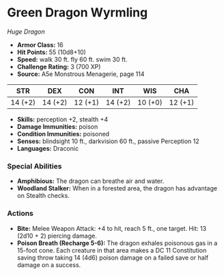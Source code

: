 # Green Dragon Wyrmling

*Huge* *Dragon*

- **Armor Class:** 16
- **Hit Points:** 55 (10d8+10)
- **Speed:** walk 30 ft. fly 60 ft. swim 30 ft.
- **Challenge Rating:** 3 (700 XP)
- **Source:** A5e Monstrous Menagerie, page 114

| STR | DEX | CON | INT | WIS | CHA |
| --- | --- | --- | --- | --- | --- |
| 14 (+2) | 14 (+2) | 12 (+1) | 14 (+2) | 10 (+0) | 12 (+1) |

- **Skills:** perception +2, stealth +4
- **Damage Immunities:** poison
- **Condition Immunities:** poisoned
- **Senses:** blindsight 10 ft., darkvision 60 ft., passive Perception 12
- **Languages:** Draconic

### Special Abilities

- **Amphibious:** The dragon can breathe air and water.
- **Woodland Stalker:** When in a forested area, the dragon has advantage on Stealth checks.

### Actions

- **Bite:** Melee Weapon Attack: +4 to hit, reach 5 ft., one target. Hit: 13 (2d10 + 2) piercing damage.
- **Poison Breath (Recharge 5-6):** The dragon exhales poisonous gas in a 15-foot cone. Each creature in that area makes a DC 11 Constitution saving throw  taking 14 (4d6) poison damage on a failed save or half damage on a success.


